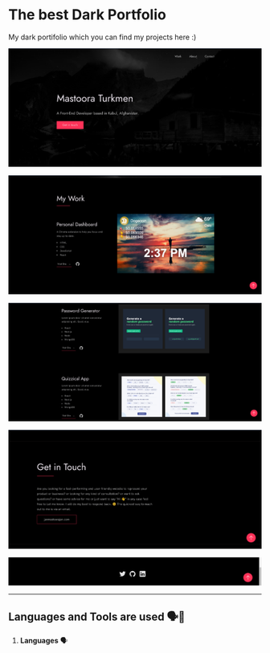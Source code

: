 # The best Dark Portfolio

My dark portifolio which you can find my projects here :)

![screenshot-1](./screenshots/image.png)

![screenshot-2](./screenshots/image-1.png)

![screenshot-3](./screenshots/image-2.png)

![screenshot-4](./screenshots/image-3.png)

![screenshot-5](./screenshots/image-4.png)

-------

## Languages and Tools are used 🗣️🔧

1. **Languages** 🗣️
